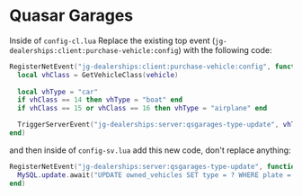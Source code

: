 # Quasar Garages

Inside of `config-cl.lua` Replace the existing top event (`jg-dealerships:client:purchase-vehicle:config`) with the following code:

```lua
RegisterNetEvent("jg-dealerships:client:purchase-vehicle:config", function(vehicle, plate, purchaseType, amount, paymentMethod, financed)
  local vhClass = GetVehicleClass(vehicle)
  
  local vhType = "car"
  if vhClass == 14 then vhType = "boat" end
  if vhClass == 15 or vhClass == 16 then vhType = "airplane" end

  TriggerServerEvent("jg-dealerships:server:qsgarages-type-update", vhType, plate)
end)
```

and then inside of `config-sv.lua` add this new code, don't replace anything:

```lua
RegisterNetEvent("jg-dealerships:server:qsgarages-type-update", function(vhType, plate)
  MySQL.update.await("UPDATE owned_vehicles SET type = ? WHERE plate = ?", {vhType, plate})
end)
```
